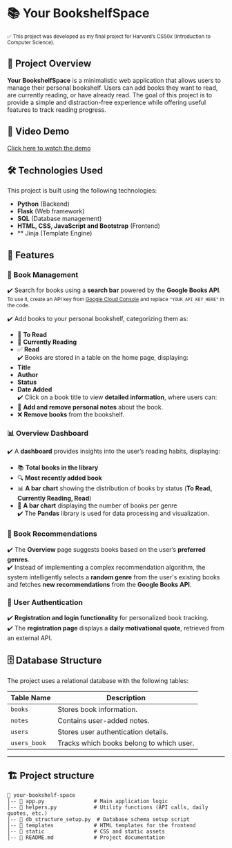# 📚 Your BookshelfSpace
<sub>✅ This project was developed as my final project for Harvard’s CS50x (Introduction to Computer Science).</sub>


## 📌 Project Overview  
**Your BookshelfSpace** is a minimalistic web application that allows users to manage their personal bookshelf. Users can add books they want to read, are currently reading, or have already read. The goal of this project is to provide a simple and distraction-free experience while offering useful features to track reading progress.

## 🎥 Video Demo  
[Click here to watch the demo](https://www.youtube.com/watch?v=TtKnFycGcK8) 

## 🛠 Technologies Used  
This project is built using the following technologies:  
- **Python** (Backend)  
- **Flask** (Web framework)  
- **SQL** (Database management)  
- **HTML, CSS, JavaScript and Bootstrap** (Frontend)
- ** Jinja (Template Engine)

## 🚀 Features  

### 📖 Book Management  
✔️ Search for books using a **search bar** powered by the **Google Books API**. 
<sub> To use it, create an API key from [Google Cloud Console](https://console.cloud.google.com/) and replace `"YOUR_API_KEY_HERE"` in the code.</sub>

✔️ Add books to your personal bookshelf, categorizing them as:  
   - 📍 **To Read**  
   - 📖 **Currently Reading**  
   - ✅ **Read**  
✔️ Books are stored in a table on the home page, displaying:  
   - **Title**  
   - **Author**  
   - **Status**  
   - **Date Added**  
✔️ Click on a book title to view **detailed information**, where users can:  
   - 📝 **Add and remove personal notes** about the book.  
   - ❌ **Remove books** from the bookshelf.  

### 📊 Overview Dashboard  
✔️ A **dashboard** provides insights into the user’s reading habits, displaying:  
   - 📚 **Total books in the library**  
   - 🔍 **Most recently added book**  
   - 📊 **A bar chart** showing the distribution of books by status (**To Read, Currently Reading, Read**)  
   - 📖 **A bar chart** displaying the number of books per genre  
✔️ The **Pandas** library is used for data processing and visualization.  

### 🤖 Book Recommendations  
✔️ The **Overview** page suggests books based on the user’s **preferred genres**.  
✔️ Instead of implementing a complex recommendation algorithm, the system intelligently selects a **random genre** from the user's existing books and fetches **new recommendations** from the **Google Books API**.  

### 🔑 User Authentication  
✔️ **Registration and login functionality** for personalized book tracking.  
✔️ The **registration page** displays a **daily motivational quote**, retrieved from an external API.

## 🗄 Database Structure  
The project uses a relational database with the following tables:  

| Table Name  | Description |
|-------------|------------|
| `books`      | Stores book information. |
| `notes`      | Contains user-added notes. |
| `users`      | Stores user authentication details. |
| `users_book` | Tracks which books belong to which user. |

---

## 🏗️ Project structure
```
📂 your-bookshelf-space
│-- 📄 app.py                # Main application logic
│-- 📄 helpers.py            # Utility functions (API calls, daily quotes, etc.)
│-- 📄 db_structure_setup.py  # Database schema setup script
│-- 📂 templates             # HTML templates for the frontend
│-- 📂 static                # CSS and static assets
│-- 📄 README.md             # Project documentation
```

